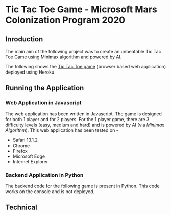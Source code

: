 # Tic Tac Toe Game - Microsoft Mars Colonization Program 2020

## Inroduction
The main aim of the following project was to create an unbeatable Tic Tac Toe Game using Minimax algorithm and powered by AI.  

The following shows the [Tic Tac Toe game](https://tictactoe-juhi.herokuapp.com/index.html) (browser based web application) deployed using Heroku.


## Running the Application
### Web Application in Javascript
The web application has been written in Javascript. The game is designed for both 1 player and for 2 players. For the 1 player game, there are 3 difficulty levels (easy, medium and hard) and is powered by AI (via *Minimax Algorithm*).
This web application has been tested on - 
* Safari 13.1.2
* Chrome 
* Firefox
* Microsoft Edge
* Internet Explorer

### Backend Application in Python
The backend code for the following game is present in Python. This code works on the console and is not deployed. 


## Technical 
